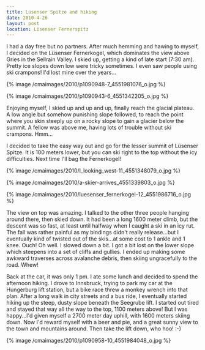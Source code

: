 ```yaml
---
title: Lüsenser Spitze and hiking
date: 2010-4-26
layout: post
location: Lisenser Fernerspitz
---
```


I had a day free but no partners. After much hemming and hawing to myself,
I decided on the Lüsenser Fernerkogel, which dominates the view above Gries
in the Sellrain Valley. I skied up, getting a kind of late start (7:30
am). Pretty ice slopes down low were tricky sometimes. I even saw people
using ski crampons! I'd lost mine over the years...
  
  
{% image /cmaimages/2010/p1090948-7_4551981076_o.jpg %}
  
{% image /cmaimages/2010/p1090943-6_4551342205_o.jpg %}
  
  
Enjoying myself, I skied up and up and up, finally reach the glacial plateau.
A low angle but somehow punishing slope followed, to reach the point where
you skin steeply up on a rocky slope to gain a glacier below the summit.
A fellow was above me, having lots of trouble without ski crampons. Hmm...
  
  
I decided to take the easy way out and go for the lesser summit of Lüsenser
Spitze. It is 100 meters lower, but you can ski right to the top without
the icy difficulties. Next time I'll bag the Fernerkogel!
  
  
{% image /cmaimages/2010/l_looking_west-11_4551348079_o.jpg %}
  
{% image /cmaimages/2010/a-skier-arrives_4551339803_o.jpg %}
  
{% image /cmaimages/2010/luesenser_fernerkogel-12_4551986716_o.jpg %}
  
  
The view on top was amazing. I talked to the other three people hanging
around there, then skied down. It had been a long 1600 meter climb, but
the descent was so fast, at least until halfway when I caught a ski in
an icy rut. The fall was rather painful as my bindings didn't really release...but
I eventually kind of twisted out of the skis...at some cost to 1 ankle
and 1 knee. Ouch! Oh well. I slowed down a bit. I got a bit lost on the
lower slope which steepens into a set of cliffs and gullies. I ended up
making some awkward traverses across avalanche debris, then skiing ungracefully
to the road. Whew!
  
  
Back at the car, it was only 1 pm. I ate some lunch and decided to spend
the afternoon hiking. I drove to Innsbruck, trying to park my car at the
Hungerburg lift station, but a bike race threw a monkey wrench into that
plan. After a long walk in city streets and a bus ride, I eventually started
hiking up the steep, dusty slope beneath the Seegrube lift. I started out
tired and stayed that way all the way to the top, 1100 meters above! But
I was happy...I'd given myself a 2700 meter day uphill, with 1600 meters
skiing down. Now I'd reward myself with a beer and pie, and a great sunny
view to the town and mountains around. Then take the lift down, who hoo!
:-)
  
  
{% image /cmaimages/2010/p1090958-10_4551984048_o.jpg %}

